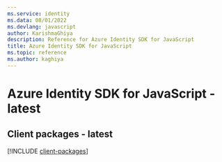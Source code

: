 ```yaml
---
ms.service: identity
ms.data: 08/01/2022
ms.devlang: javascript
author: KarishmaGhiya
description: Reference for Azure Identity SDK for JavaScript
title: Azure Identity SDK for JavaScript
ms.topic: reference
ms.author: kaghiya
---
```

# Azure Identity SDK for JavaScript - latest

## Client packages - latest
[!INCLUDE [client-packages](identity-client-index.md)]